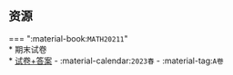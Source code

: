 ## 资源  
=== ":material-book:`MATH20211`"  
    * 期末试卷  
        * [试卷+答案](https://api.ecylt.top/v1/lanzou_link?url=https://cqu-openlib.lanzout.com/iN6iq26n0pob&type=down) - :material-calendar:`2023春` - :material-tag:`A卷`  